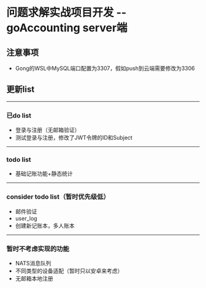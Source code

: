 # 问题求解实战项目开发 -- goAccounting server端

## 注意事项
- Gong的WSL中MySQL端口配置为3307，假如push到云端需要修改为3306

## 更新list
---
### 已do list
- 登录与注册（无邮箱验证）
- 测试登录与注册，修改了JWT令牌的ID和Subject


---
### todo list
- 基础记账功能+静态统计


---
### consider todo list（暂时优先级低）
- 邮件验证
- user_log
- 创建新记账本，多人账本

---
### 暂时不考虑实现的功能
- NATS消息队列
- 不同类型的设备适配（暂时只以安卓来考虑）
- 无邮箱本地注册
